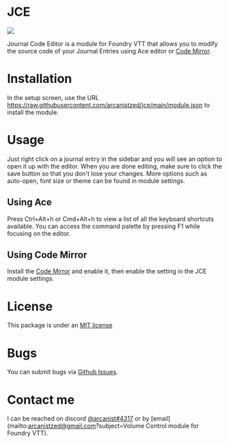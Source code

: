 # JCE
![](https://img.shields.io/github/v/tag/arcanistzed/jce)

Journal Code Editor is a module for Foundry VTT that allows you to modify the source code of your Journal Entries using Ace editor or [Code Mirror](https://github.com/League-of-Foundry-Developers/codemirror-lib).

# Installation
In the setup screen, use the URL https://raw.githubusercontent.com/arcanistzed/jce/main/module.json to install the module.

# Usage
Just right click on a journal entry in the sidebar and you will see an option to open it up with the editor. When you are done editing, make sure to click the save button so that you don't lose your changes.
More options such as auto-open, font size or theme can be found in module settings.

## Using Ace
Press Ctrl+Alt+h or Cmd+Alt+h to view a list of all the keyboard shortcuts available. You can access the command palette by pressing F1 while focusing on the editor.

## Using Code Mirror
Install the [Code Mirror](https://github.com/League-of-Foundry-Developers/codemirror-lib) and enable it, then enable the setting in the JCE module settings.

# License
This package is under an [MIT license](LICENSE)

# Bugs
You can submit bugs via [Github Issues](https://github.com/arcanistzed/jce/issues/new/choose).

# Contact me
I can be reached on discord [@arcanist#4317](https://discord.com/users/455117777745870860) or by [email](mailto:arcanistzed@gmail.com?subject=Volume Control module for Foundry VTT).